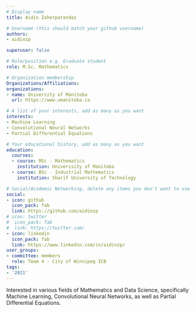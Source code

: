 ```yaml
---
# Display name
title: Aidin Zaherparandaz

# Username (this should match your github username)
authors:
- aidinzp

superuser: false

# Role/position e.g. Graduate student
role: M.Sc. Mathematics

# Organization membership
Organizations/Affiliations:
organizations:
- name: University of Manitoba
  url: https://www.umanitoba.ca

# A list of your interests, add as many as you want
interests:
- Machine Learning 
- Convolutional Neural Networks
- Partial Differential Equations

# Your educational history, add as many as you want
education:
  courses:
  - course: MSc - Mathematics
    institution: Univerisity of Manitoba
  - course: BSc - Industrial Mathematics
    institution: Sharif University of Technology

# Social/Academic Networking, delete any items you don't want to use
social:
- icon: github
  icon_pack: fab
  link: https://github.com/aidinzp
# icon: twitter
#  icon_pack: fab
#  link: https://twitter.com/
- icon: linkedin
  icon_pack: fab
  link: https://www.linkedin.com/in/aidinzp/
user_groups:
- committee: members
  role: Team 4 - City of Winnipeg ICB
tags:
- '2021'
---
```

Interested in various fields of Mathematics and Data Science, specifically Machine Learning, Convolutional Neural Networks, as well as Partial Differential Equations.
